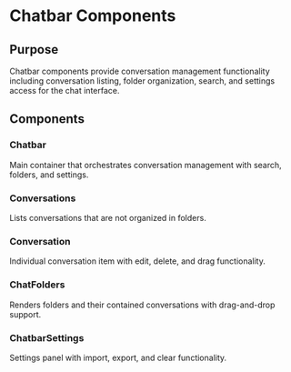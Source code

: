 # Chatbar Components

## Purpose
Chatbar components provide conversation management functionality including conversation listing, folder organization, search, and settings access for the chat interface.

## Components

### Chatbar  
Main container that orchestrates conversation management with search, folders, and settings.

### Conversations
Lists conversations that are not organized in folders.

### Conversation
Individual conversation item with edit, delete, and drag functionality.

### ChatFolders
Renders folders and their contained conversations with drag-and-drop support.

### ChatbarSettings
Settings panel with import, export, and clear functionality.
